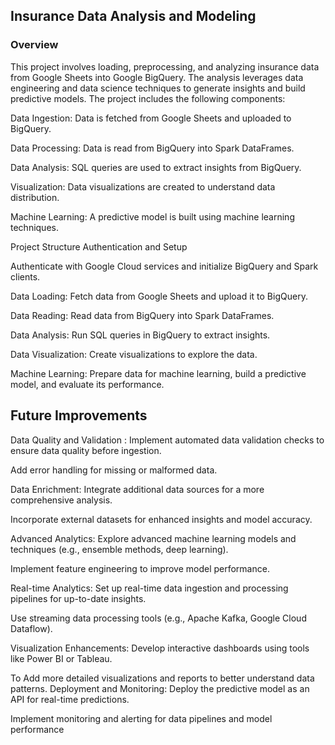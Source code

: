 ## Insurance Data Analysis and Modeling
### Overview
This project involves loading, preprocessing, and analyzing insurance data from Google Sheets into Google BigQuery. The analysis leverages data engineering and data science techniques to generate insights and build predictive models. The project includes the following components:

Data Ingestion: Data is fetched from Google Sheets and uploaded to BigQuery.

Data Processing: Data is read from BigQuery into Spark DataFrames.

Data Analysis: SQL queries are used to extract insights from BigQuery.

Visualization: Data visualizations are created to understand data distribution.

Machine Learning: A predictive model is built using machine learning techniques.

Project Structure
Authentication and Setup

Authenticate with Google Cloud services and initialize BigQuery and Spark clients.

Data Loading: Fetch data from Google Sheets and upload it to BigQuery.

Data Reading: Read data from BigQuery into Spark DataFrames.

Data Analysis: Run SQL queries in BigQuery to extract insights.

Data Visualization: Create visualizations to explore the data.

Machine Learning: Prepare data for machine learning, build a predictive model, and evaluate its performance.

## Future Improvements
Data Quality and Validation : Implement automated data validation checks to ensure data quality before ingestion.

Add error handling for missing or malformed data.

Data Enrichment: Integrate additional data sources for a more comprehensive analysis.

Incorporate external datasets for enhanced insights and model accuracy.

Advanced Analytics: Explore advanced machine learning models and techniques (e.g., ensemble methods, deep learning).

Implement feature engineering to improve model performance.

Real-time Analytics: Set up real-time data ingestion and processing pipelines for up-to-date insights.

Use streaming data processing tools (e.g., Apache Kafka, Google Cloud Dataflow).

Visualization Enhancements: Develop interactive dashboards using tools like Power BI or Tableau.

To Add more detailed visualizations and reports to better understand data patterns.
Deployment and Monitoring: Deploy the predictive model as an API for real-time predictions.

Implement monitoring and alerting for data pipelines and model performance
